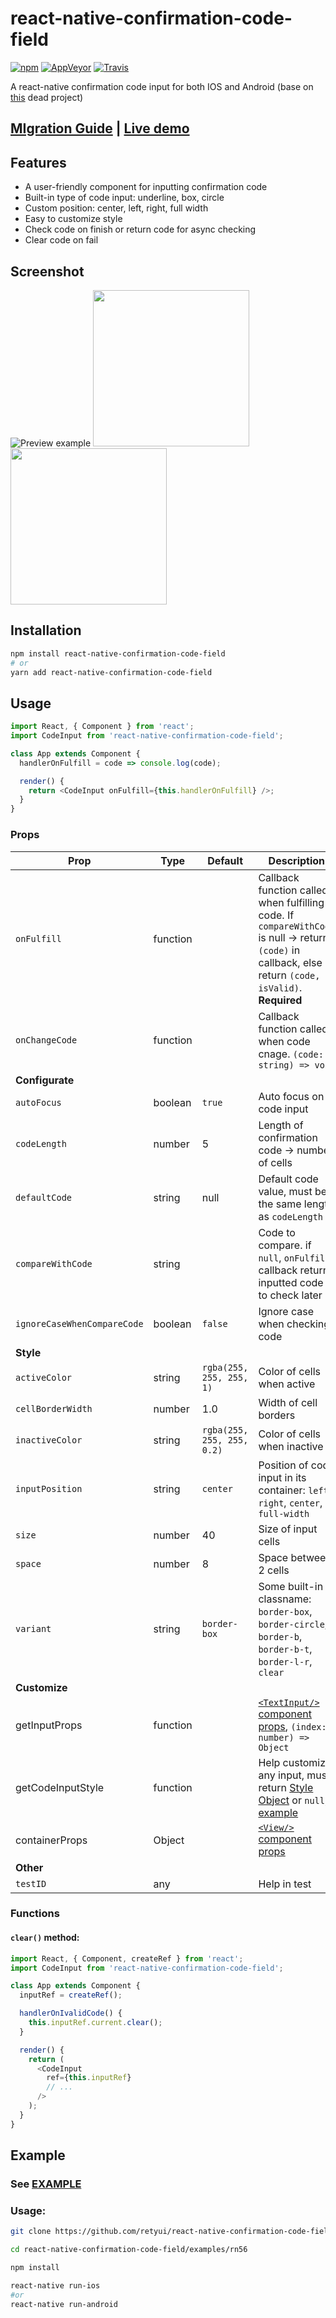# react-native-confirmation-code-field

[![npm](https://img.shields.io/npm/v/react-native-confirmation-code-field.svg)](https://www.npmjs.com/package/react-native-confirmation-code-field)
[![AppVeyor](https://img.shields.io/appveyor/ci/retyui/react-native-confirmation-code-field.svg?label=windows)](https://ci.appveyor.com/project/retyui/react-native-confirmation-code-field)
[![Travis](https://img.shields.io/travis/retyui/react-native-confirmation-code-field.svg?label=unix)](https://travis-ci.org/retyui/react-native-confirmation-code-field)

A react-native confirmation code input for both IOS and Android (base on [this](https://github.com/ttdung11t2/react-native-confirmation-code-input) dead project)

## [MIgration Guide](migration.md) | [Live demo](https://snack.expo.io/HkRCGgPLX?session_id=snack-session-Sy01mxvUm)

## Features
- A user-friendly component for inputting confirmation code
- Built-in type of code input: underline, box, circle
- Custom position: center, left, right, full width
- Easy to customize style
- Check code on finish or return code for async checking
- Clear code on fail

## Screenshot
![Preview example](https://thumbs.gfycat.com/EllipticalCleverIberianmidwifetoad-size_restricted.gif)
<img src="https://pp.userapi.com/c847221/v847221653/c6eb3/dDMxAVRqZ5Q.jpg" width="250">
<img src="https://pp.userapi.com/c847221/v847221653/c6ea9/MgBjeePJsPM.jpg" width="250">

## Installation

```sh
npm install react-native-confirmation-code-field
# or
yarn add react-native-confirmation-code-field
```

## Usage

```js
import React, { Component } from 'react';
import CodeInput from 'react-native-confirmation-code-field';

class App extends Component {
  handlerOnFulfill = code => console.log(code);

  render() {
    return <CodeInput onFulfill={this.handlerOnFulfill} />;
  }
}
```

### Props

| Prop                    | Type         | Default                    | Description                                                                                                                                                             |
| ----------------------- | ------------ | -------------------------- | ----------------------------------------------------------------------------------------------------------------------------------------------------------------------- |
| `onFulfill`             | function     |                            | Callback function called when fulfilling code. If `compareWithCode` is null -> return `(code)` in callback, else return `(code, isValid)`. **Required**                 |
| `onChangeCode`          | function     |                            | Callback function called when code cnage.  `(code: string) => void`                                                                                                     |
| **Configurate**         |              |                            |                                                                                                                                                                         |
| `autoFocus`             | boolean      | `true`                     | Auto focus on code input                                                                                                                                                |
| `codeLength`            | number       | 5                          | Length of confirmation code -> number of cells                                                                                                                          |
| `defaultCode`           | string       | null                       | Default code value, must be the same length as `codeLength`                                                                                                             |
| `compareWithCode`       | string       |                            | Code to compare. if `null`, `onFulfill` callback return inputted code to check later                                                                                    |
| `ignoreCaseWhenCompareCode` | boolean      | `false`                    | Ignore case when checking code                                                                                                                                      |
| **Style**               |              |                            |                                                                                                                                                                         |
| `activeColor`           | string       | `rgba(255, 255, 255, 1)`   | Color of cells when active                                                                                                                                              |
| `cellBorderWidth`       | number       | 1.0                        | Width of cell borders                                                                                                                                                   |
| `inactiveColor`         | string       | `rgba(255, 255, 255, 0.2)` | Color of cells when inactive                                                                                                                                            |
| `inputPosition`         | string       | `center`                   | Position of code input in its container: `left`, `right`, `center`, `full-width`                                                                                        |
| `size`                  | number       | 40                         | Size of input cells                                                                                                                                                     |
| `space`                 | number       | 8                          | Space between 2 cells                                                                                                                                                   |
| `variant`               | string       | `border-box`               | Some built-in classname: `border-box`, `border-circle`, `border-b`, `border-b-t`, `border-l-r`, `clear`                                                                 |
| **Customize**           |              |                            |                                                                                                                                                                         |
| getInputProps           | function     |                            | [`<TextInput/>` component props](https://facebook.github.io/react-native/docs/textinput#props), `(index: number) => Object`                       |
| getCodeInputStyle       | function     |                            | Help customize any input, must return [Style Object](https://facebook.github.io/react-native/docs/textinput#style) or `null`, [example](examples/rn56/App.js#L82-L87)   |
| containerProps          | Object       |                            |  [`<View/>` component props](https://facebook.github.io/react-native/docs/view#props)                                                                                   |
| **Other**               |              |                            |                                                                                                                                                                         |
| `testID`                | any          |                            | Help in test                                                                                                                                                            |

### Functions

#### `clear()` method:

```js
import React, { Component, createRef } from 'react';
import CodeInput from 'react-native-confirmation-code-field';

class App extends Component {
  inputRef = createRef();

  handlerOnIvalidCode() {
    this.inputRef.current.clear();
  }

  render() {
    return (
      <CodeInput
        ref={this.inputRef}
        // ...
      />
    );
  }
}
```

## Example

### See [EXAMPLE](examples/rn56/App.js#L7-L192)

### Usage:

```sh
git clone https://github.com/retyui/react-native-confirmation-code-field

cd react-native-confirmation-code-field/examples/rn56

npm install

react-native run-ios
#or
react-native run-android
```



